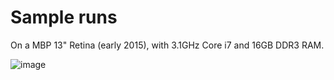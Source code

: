 # Sample runs

On a MBP 13" Retina (early 2015), with 3.1GHz Core i7 and 16GB DDR3 RAM.

![image](https://cloud.githubusercontent.com/assets/799038/19325299/7eab4bec-9093-11e6-96df-b08d637202bf.png)
